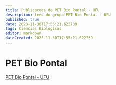 ```yaml
---
title: Publicacoes de PET Bio Pontal - UFU
description: feed do grupo PET Bio Pontal - UFU
published: true
date: 2023-11-30T17:55:21.622739
tags: Ciencias Biologicas
editor: markdown
dateCreated: 2023-11-30T17:55:21.622739
---
```


# PET Bio Pontal
[PET Bio Pontal - UFU](/grupo/28PETBioPontalUFU.md)